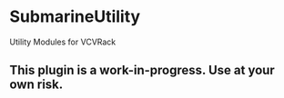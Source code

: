 # SubmarineUtility
Utility Modules for VCVRack

## This plugin is a work-in-progress. Use at your own risk.
